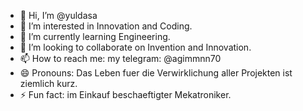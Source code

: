 - 👋 Hi, I’m @yuldasa
- 👀 I’m interested in Innovation and Coding.
- 🌱 I’m currently learning Engineering.
- 💞️ I’m looking to collaborate on Invention and Innovation.
- 📫 How to reach me: my telegram: @agimmnn70
- 😄 Pronouns: Das Leben fuer die Verwirklichung aller Projekten ist ziemlich kurz.
- ⚡ Fun fact: im Einkauf beschaeftigter Mekatroniker.

<!---
yuldasa/yuldasa is a ✨ special ✨ repository because its `README.md` (this file) appears on your GitHub profile.
You can click the Preview link to take a look at your changes.
--->
